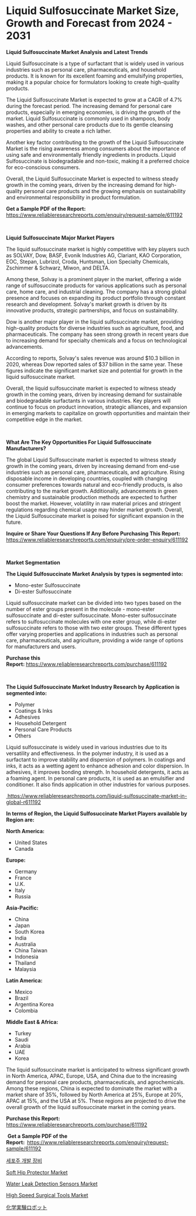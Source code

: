 <p><h1>Liquid Sulfosuccinate Market Size, Growth and Forecast from 2024 - 2031</h1></p><p><strong>Liquid Sulfosuccinate Market Analysis and Latest Trends</strong></p>
<p><p>Liquid Sulfosuccinate is a type of surfactant that is widely used in various industries such as personal care, pharmaceuticals, and household products. It is known for its excellent foaming and emulsifying properties, making it a popular choice for formulators looking to create high-quality products.</p><p>The Liquid Sulfosuccinate Market is expected to grow at a CAGR of 4.7% during the forecast period. The increasing demand for personal care products, especially in emerging economies, is driving the growth of the market. Liquid Sulfosuccinate is commonly used in shampoos, body washes, and other personal care products due to its gentle cleansing properties and ability to create a rich lather.</p><p>Another key factor contributing to the growth of the Liquid Sulfosuccinate Market is the rising awareness among consumers about the importance of using safe and environmentally friendly ingredients in products. Liquid Sulfosuccinate is biodegradable and non-toxic, making it a preferred choice for eco-conscious consumers.</p><p>Overall, the Liquid Sulfosuccinate Market is expected to witness steady growth in the coming years, driven by the increasing demand for high-quality personal care products and the growing emphasis on sustainability and environmental responsibility in product formulation.</p></p>
<p><strong>Get a Sample PDF of the Report:&nbsp;</strong> <a href="https://www.reliableresearchreports.com/enquiry/request-sample/611192">https://www.reliableresearchreports.com/enquiry/request-sample/611192</a></p>
<p>&nbsp;</p>
<p><strong>Liquid Sulfosuccinate Major Market Players</strong></p>
<p><p>The liquid sulfosuccinate market is highly competitive with key players such as SOLVAY, Dow, BASF, Evonik Industries AG, Clariant, KAO Corporation, EOC, Stepan, Lubrizol, Croda, Huntsman, Lion Specialty Chemicals, Zschimmer & Schwarz, Miwon, and DELTA.</p><p>Among these, Solvay is a prominent player in the market, offering a wide range of sulfosuccinate products for various applications such as personal care, home care, and industrial cleaning. The company has a strong global presence and focuses on expanding its product portfolio through constant research and development. Solvay's market growth is driven by its innovative products, strategic partnerships, and focus on sustainability.</p><p>Dow is another major player in the liquid sulfosuccinate market, providing high-quality products for diverse industries such as agriculture, food, and pharmaceuticals. The company has seen strong growth in recent years due to increasing demand for specialty chemicals and a focus on technological advancements.</p><p>According to reports, Solvay's sales revenue was around $10.3 billion in 2020, whereas Dow reported sales of $37 billion in the same year. These figures indicate the significant market size and potential for growth in the liquid sulfosuccinate market.</p><p>Overall, the liquid sulfosuccinate market is expected to witness steady growth in the coming years, driven by increasing demand for sustainable and biodegradable surfactants in various industries. Key players will continue to focus on product innovation, strategic alliances, and expansion in emerging markets to capitalize on growth opportunities and maintain their competitive edge in the market.</p></p>
<p>&nbsp;</p>
<p><strong>What Are The Key Opportunities For Liquid Sulfosuccinate Manufacturers?</strong></p>
<p><p>The global Liquid Sulfosuccinate market is expected to witness steady growth in the coming years, driven by increasing demand from end-use industries such as personal care, pharmaceuticals, and agriculture. Rising disposable income in developing countries, coupled with changing consumer preferences towards natural and eco-friendly products, is also contributing to the market growth. Additionally, advancements in green chemistry and sustainable production methods are expected to further boost the market. However, volatility in raw material prices and stringent regulations regarding chemical usage may hinder market growth. Overall, the Liquid Sulfosuccinate market is poised for significant expansion in the future.</p></p>
<p><strong>Inquire or Share Your Questions If Any Before Purchasing This Report:</strong> <a href="https://www.reliableresearchreports.com/enquiry/pre-order-enquiry/611192">https://www.reliableresearchreports.com/enquiry/pre-order-enquiry/611192</a></p>
<p>&nbsp;</p>
<p><strong>Market Segmentation</strong></p>
<p><strong>The Liquid Sulfosuccinate Market Analysis by types is segmented into:</strong></p>
<p><ul><li>Mono-ester Sulfosuccinate</li><li>Di-ester Sulfosuccinate</li></ul></p>
<p><p>Liquid sulfosuccinate market can be divided into two types based on the number of ester groups present in the molecule - mono-ester sulfosuccinate and di-ester sulfosuccinate. Mono-ester sulfosuccinate refers to sulfosuccinate molecules with one ester group, while di-ester sulfosuccinate refers to those with two ester groups. These different types offer varying properties and applications in industries such as personal care, pharmaceuticals, and agriculture, providing a wide range of options for manufacturers and users.</p></p>
<p><strong>Purchase this Report:&nbsp;</strong><a href="https://www.reliableresearchreports.com/purchase/611192">https://www.reliableresearchreports.com/purchase/611192</a></p>
<p>&nbsp;</p>
<p><strong>The Liquid Sulfosuccinate Market Industry Research by Application is segmented into:</strong></p>
<p><ul><li>Polymer</li><li>Coatings & Inks</li><li>Adhesives</li><li>Household Detergent</li><li>Personal Care Products</li><li>Others</li></ul></p>
<p><p>Liquid sulfosuccinate is widely used in various industries due to its versatility and effectiveness. In the polymer industry, it is used as a surfactant to improve stability and dispersion of polymers. In coatings and inks, it acts as a wetting agent to enhance adhesion and color dispersion. In adhesives, it improves bonding strength. In household detergents, it acts as a foaming agent. In personal care products, it is used as an emulsifier and conditioner. It also finds application in other industries for various purposes.</p></p>
<p><a href="https://www.reliableresearchreports.com/liquid-sulfosuccinate-market-in-global-r611192">&nbsp;https://www.reliableresearchreports.com/liquid-sulfosuccinate-market-in-global-r611192</a></p>
<p><strong>In terms of Region, the Liquid Sulfosuccinate Market Players available by Region are:</strong></p>
<p>
    <p> <strong> North America: </strong>
        <ul>
            <li>United States</li>
            <li>Canada</li>
        </ul>
        </p> 
    <p> <strong> Europe: </strong>
        <ul>
            <li>Germany</li>
            <li>France</li>
            <li>U.K.</li>
            <li>Italy</li>
            <li>Russia</li>
        </ul>
        </p> 
    <p> <strong> Asia-Pacific: </strong>
        <ul>
            <li>China</li>
            <li>Japan</li>
            <li>South Korea</li>
            <li>India</li>
            <li>Australia</li>
            <li>China Taiwan</li>
            <li>Indonesia</li>
            <li>Thailand</li>
            <li>Malaysia</li>
        </ul>
        </p> 
    <p> <strong> Latin America: </strong>
        <ul>
            <li>Mexico</li>
            <li>Brazil</li>
            <li>Argentina Korea</li>
            <li>Colombia</li>
        </ul>
        </p> 
    <p> <strong> Middle East & Africa: </strong>
        <ul>
            <li>Turkey</li>
            <li>Saudi</li>
            <li>Arabia</li>
            <li>UAE</li>
            <li>Korea</li>
        </ul>
    </p>
    </p>
<p><p>The liquid sulfosuccinate market is anticipated to witness significant growth in North America, APAC, Europe, USA, and China due to the increasing demand for personal care products, pharmaceuticals, and agrochemicals. Among these regions, China is expected to dominate the market with a market share of 35%, followed by North America at 25%, Europe at 20%, APAC at 15%, and the USA at 5%. These regions are projected to drive the overall growth of the liquid sulfosuccinate market in the coming years.</p></p>
<p><strong>Purchase this Report: </strong><a href="https://www.reliableresearchreports.com/purchase/611192">https://www.reliableresearchreports.com/purchase/611192</a></p>
<p>&nbsp;<strong>Get a Sample PDF of the Report:&nbsp;&nbsp;</strong><a href="https://www.reliableresearchreports.com/enquiry/request-sample/611192">https://www.reliableresearchreports.com/enquiry/request-sample/611192</a></p>
<p><strong></strong></p>
<p><p><a href="https://github.com/nicholasellison0076890/Market-Research-Report-List-1/blob/main/826703589133.md">세포주 개발 장비</a></p><p><a href="https://github.com/Sherrillcrooksxa8i18ucf2m/Market-Research-Report-List-2/blob/main/soft-hip-protector-market.md">Soft Hip Protector Market</a></p><p><a href="https://issuu.com/reportprime-2/docs/water-leak-detection-sensors-market-size-2030.pptx">Water Leak Detection Sensors Market</a></p><p><a href="https://github.com/AlysaLedner2023/Market-Research-Report-List-1/blob/main/high-speed-surgical-tools-market.md">High Speed Surgical Tools Market</a></p><p><a href="https://github.com/EthanMorar2011/Market-Research-Report-List-1/blob/main/802018897573.md">化学実験ロボット</a></p></p>